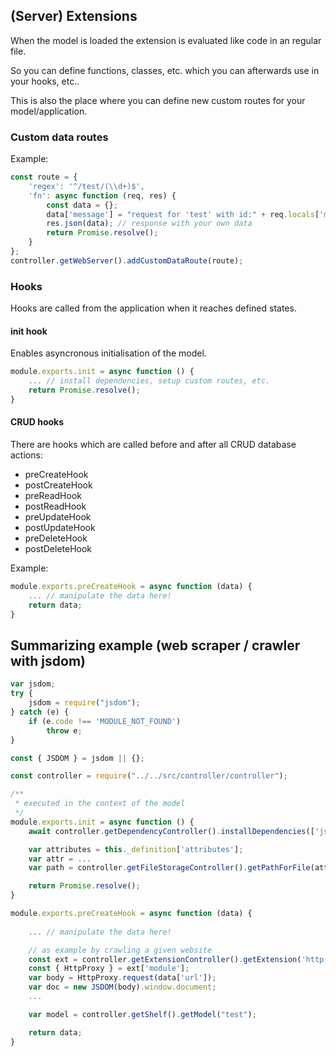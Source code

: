 ## (Server) Extensions

When the model is loaded the extension is evaluated like code in an regular file.

So you can define functions, classes, etc. which you can afterwards use in your hooks, etc..

This is also the place where you can define new custom routes for your model/application.


### Custom data routes

Example:

```js
const route = {
    'regex': '^/test/(\\d+)$',
    'fn': async function (req, res) {
        const data = {};
        data['message'] = "request for 'test' with id:" + req.locals['match'][1] + " overwritten!";
        res.json(data); // response with your own data
        return Promise.resolve();
    }
};
controller.getWebServer().addCustomDataRoute(route);
```


### Hooks

Hooks are called from the application when it reaches defined states.


#### init hook

Enables asyncronous initialisation of the model.

```js
module.exports.init = async function () {
    ... // install dependencies, setup custom routes, etc.
    return Promise.resolve();
}
```


#### CRUD hooks

There are hooks which are called before and after all CRUD database actions:

* preCreateHook
* postCreateHook
* preReadHook
* postReadHook
* preUpdateHook
* postUpdateHook
* preDeleteHook
* postDeleteHook

Example:

```js
module.exports.preCreateHook = async function (data) {
    ... // manipulate the data here!
    return data;
}
```

## Summarizing example (web scraper / crawler with jsdom)

```js
var jsdom;
try {
    jsdom = require("jsdom");
} catch (e) {
    if (e.code !== 'MODULE_NOT_FOUND')
        throw e;
}

const { JSDOM } = jsdom || {};

const controller = require("../../src/controller/controller");

/**
 * executed in the context of the model
 */ 
module.exports.init = async function () {
    await controller.getDependencyController().installDependencies(['jsdom']);

    var attributes = this._definition['attributes'];
    var attr = ...
    var path = controller.getFileStorageController().getPathForFile(attr);

    return Promise.resolve();
}

module.exports.preCreateHook = async function (data) {
    
    ... // manipulate the data here!

    // as example by crawling a given website
    const ext = controller.getExtensionController().getExtension('http-proxy');
    const { HttpProxy } = ext['module'];
    var body = HttpProxy.request(data['url']);
    var doc = new JSDOM(body).window.document;
    ...

    var model = controller.getShelf().getModel("test");

    return data;
}
```